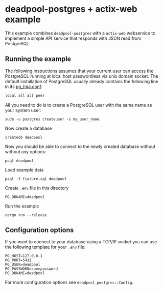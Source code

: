 # deadpool-postgres + actix-web example

This example combines `deadpool-postgres` with a `actix-web` webservice to
implement a simple API service that responds with JSON read from
PostgreSQL.

## Running the example

The following instructions assumes that your current user can access the
PostgreSQL running at local host passwordless via unix domain socket. The
default installation of PostgreSQL usually already contains the following line
in its [pg_hba.conf](https://www.postgresql.org/docs/12/auth-pg-hba-conf.html):

```txt
local all all peer
```

All you need to do is to create a PostgreSQL user with the same name as
your system user:

```shell
sudo -u postgres createuser -s my_user_name
```

Now create a database

```shell
createdb deadpool
```

Now you should be able to connect to the newly created database without
without any options:

```shell
psql deadpool
```

Load example data

```shell
psql -f fixture.sql deadpool
```

Create `.env` file in this directory

```env
PG_DBNAME=deadpool
```

Run the example

```shell
cargo run --release
```

## Configuration options

If you want to connect to your database using a TCP/IP socket you can use
the following template for your `.env` file:

```env
PG_HOST=127.0.0.1
PG_PORT=5432
PG_USER=deadpool
PG_PASSWORD=somepassword
PG_DBNAME=deadpool
```

For more configuration options see `deadpool_postgres::Config`.
